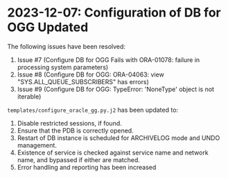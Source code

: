 # 2023-12-07: Configuration of DB for OGG Updated

The following issues have been resolved:

1. Issue #7 (Configure DB for OGG Fails with ORA-01078: failure in processing system parameters)
1. Issue #8 (Configure DB for OGG: ORA-04063: view "SYS.ALL_QUEUE_SUBSCRIBERS" has errors)
1. Issue #9 (Configure DB for OGG: TypeError: 'NoneType' object is not iterable)

`templates/configure_oracle_gg.py.j2` has been updated to:

1. Disable restricted sessions, if found.
1. Ensure that the PDB is correctly opened.
1. Restart of DB instance is scheduled for ARCHIVELOG mode and UNDO management.
1. Existence of service is checked against service name and network name, and bypassed if either are matched.
1. Error handling and reporting has been increased
